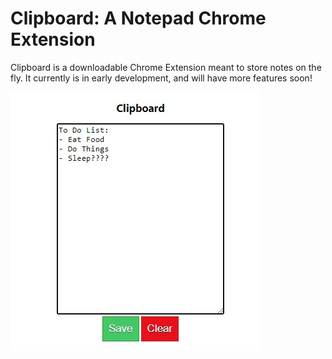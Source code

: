 # Clipboard: A Notepad Chrome Extension
Clipboard is a downloadable Chrome Extension meant to store notes on the fly. It currently is in early development, and will have more features soon!


![Screenshot](clipboardScreenshot.jpg)
